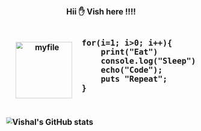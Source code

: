  <h2 align="center"> Hii ✋ Vish here !!!! <h2>
  
<div style="display: flex; align-items: center; justify-content: center;">

  <div style="flex: 1; text-align: center;">
    <img src="https://www.reactiongifs.us/wp-content/uploads/2013/10/nuh_uh_conan_obrien.gif" alt="myfile" height="150">
  </div>

  <div style="flex: 1; text-align: left;">
    <pre>
for(i=1; i>0; i++){
    print("Eat")
    console.log("Sleep")
    echo("Code");
    puts "Repeat";
}
    </pre>
  </div>

</div>
 
![Vishal's GitHub stats](https://github-readme-stats.vercel.app/api?username=vishalrathore05&show_icons=true&theme=radical)

            
 
  
 
 
